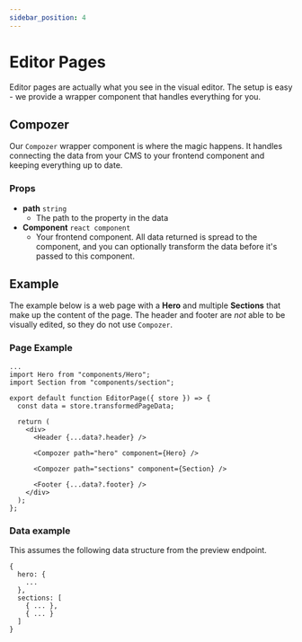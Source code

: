 ```yaml
---
sidebar_position: 4
---
```


# Editor Pages
Editor pages are actually what you see in the visual editor. The setup is easy - we provide a wrapper component that handles everything for you.

## Compozer
Our `Compozer` wrapper component is where the magic happens. It handles connecting the data from your CMS to your frontend component and keeping everything up to date.

### Props
- **path** `string`
  - The path to the property in the data
- **Component** `react component`
  - Your frontend component. All data returned is spread to the component, and you can optionally transform the data before it's passed to this component.


## Example
The example below is a web page with a **Hero** and multiple **Sections** that make up the content of the page. The header and footer are *not* able to be visually edited, so they do not use `Compozer`.

### Page Example
```
...
import Hero from "components/Hero";
import Section from "components/section";

export default function EditorPage({ store }) => {
  const data = store.transformedPageData;

  return (
    <div>
      <Header {...data?.header} />

      <Compozer path="hero" component={Hero} />

      <Compozer path="sections" component={Section} />

      <Footer {...data?.footer} />
    </div>
  );
};
```

### Data example
This assumes the following data structure from the preview endpoint.
```
{
  hero: {
    ...
  },
  sections: [
    { ... },
    { ... }
  ]
}
```
